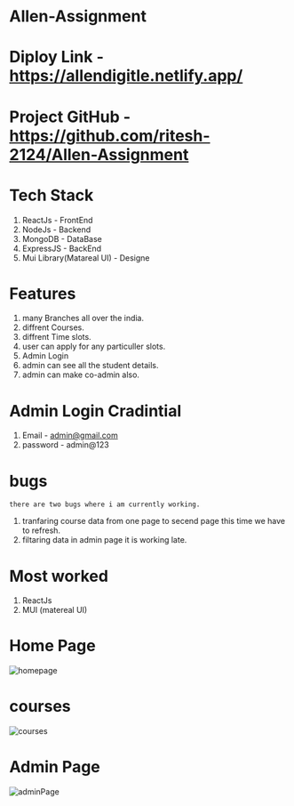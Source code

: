 # Allen-Assignment

# Diploy Link - https://allendigitle.netlify.app/

# Project GitHub -https://github.com/ritesh-2124/Allen-Assignment

# Tech Stack 
1. ReactJs  - FrontEnd
2. NodeJs - Backend
3. MongoDB - DataBase
4. ExpressJS - BackEnd
5. Mui Library(Matareal UI) - Designe

# Features 
1. many Branches all over the india.
2. diffrent Courses.
3. diffrent Time slots. 
4. user can apply for any particuller slots.
5. Admin Login
6. admin can see all the student details.
7. admin can make co-admin also. 

# Admin Login Cradintial 
 1. Email - admin@gmail.com
 2. password - admin@123

 # bugs 
    there are two bugs where i am currently working. 
 1. tranfaring course data from one page to secend page this time we have to refresh.  
 2. filtaring data in admin page it is working late.

 # Most worked 
 1. ReactJs 
 2. MUI (matereal UI)


# Home Page 
![homepage](https://user-images.githubusercontent.com/71218754/175610805-adf248a7-6ccb-4b81-972b-30b7a13e2bce.png)

# courses
![courses](https://user-images.githubusercontent.com/71218754/175610869-a9acaf53-d6d4-44f7-bcd4-c69fce72bc7a.png)

# Admin Page
![adminPage](https://user-images.githubusercontent.com/71218754/175610925-df9a0c78-60c1-4b16-a88c-db85a09febb3.png)

